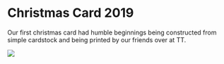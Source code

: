 # Christmas Card 2019

Our first christmas card had humble beginnings being constructed from simple cardstock and being printed by our friends over at TT.

![](CASE_Christmascard2019.png)
